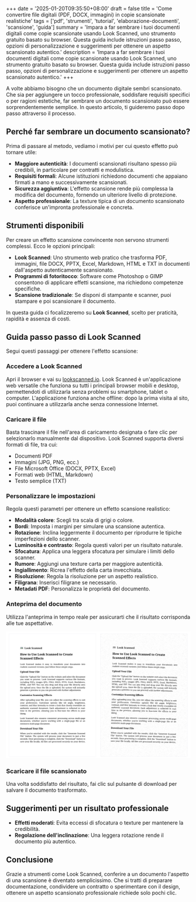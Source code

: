 +++
date = '2025-01-20T09:35:50+08:00'
draft = false
title = 'Come convertire file digitali (PDF, DOCX, immagini) in copie scansionate realistiche'
tags = ['pdf', 'strumenti', 'tutorial', 'elaborazione-documenti', 'scansione', 'guida']
summary = 'Impara a far sembrare i tuoi documenti digitali come copie scansionate usando Look Scanned, uno strumento gratuito basato su browser. Questa guida include istruzioni passo passo, opzioni di personalizzazione e suggerimenti per ottenere un aspetto scansionato autentico.'
description = 'Impara a far sembrare i tuoi documenti digitali come copie scansionate usando Look Scanned, uno strumento gratuito basato su browser. Questa guida include istruzioni passo passo, opzioni di personalizzazione e suggerimenti per ottenere un aspetto scansionato autentico.'
+++

A volte abbiamo bisogno che un documento digitale sembri scansionato. Che sia per aggiungere un tocco professionale, soddisfare requisiti specifici o per ragioni estetiche, far sembrare un documento scansionato può essere sorprendentemente semplice. In questo articolo, ti guideremo passo dopo passo attraverso il processo.

## Perché far sembrare un documento scansionato?

Prima di passare al metodo, vediamo i motivi per cui questo effetto può tornare utile:

- **Maggiore autenticità**: I documenti scansionati risultano spesso più credibili, in particolare per contratti e modulistica.
- **Requisiti formali**: Alcune istituzioni richiedono documenti che appaiano firmati a mano e successivamente scansionati.
- **Sicurezza aggiuntiva**: L'effetto scansione rende più complessa la modifica del documento, fornendo un ulteriore livello di protezione.
- **Aspetto professionale**: La texture tipica di un documento scansionato conferisce un'impronta professionale e concreta.

## Strumenti disponibili

Per creare un effetto scansione convincente non servono strumenti complessi. Ecco le opzioni principali:

- **Look Scanned**: Uno strumento web pratico che trasforma PDF, immagini, file DOCX, PPTX, Excel, Markdown, HTML e TXT in documenti dall'aspetto autenticamente scansionato.
- **Programmi di fotoritocco**: Software come Photoshop o GIMP consentono di applicare effetti scansione, ma richiedono competenze specifiche.
- **Scansione tradizionale**: Se disponi di stampante e scanner, puoi stampare e poi scansionare il documento.

In questa guida ci focalizzeremo su **Look Scanned**, scelto per praticità, rapidità e assenza di costi.

## Guida passo passo di Look Scanned

Segui questi passaggi per ottenere l'effetto scansione:

### Accedere a Look Scanned

Apri il browser e vai su [lookscanned.io](https://lookscanned.io). Look Scanned è un'applicazione web versatile che funziona su tutti i principali browser mobili e desktop, permettendoti di utilizzarla senza problemi su smartphone, tablet o computer. L'applicazione funziona anche offline: dopo la prima visita al sito, puoi continuare a utilizzarla anche senza connessione Internet.

### Caricare il file

Basta trascinare il file nell'area di caricamento designata o fare clic per selezionarlo manualmente dal dispositivo. Look Scanned supporta diversi formati di file, tra cui:

- Documenti PDF
- Immagini (JPG, PNG, ecc.)
- File Microsoft Office (DOCX, PPTX, Excel)
- Formati web (HTML, Markdown)
- Testo semplice (TXT)

### Personalizzare le impostazioni

Regola questi parametri per ottenere un effetto scansione realistico:

- **Modalità colore**: Scegli tra scala di grigi o colore.
- **Bordi**: Imposta i margini per simulare una scansione autentica.
- **Rotazione**: Inclina leggermente il documento per riprodurre le tipiche imperfezioni dello scanner.
- **Luminosità e contrasto**: Regola questi valori per un risultato naturale.
- **Sfocatura**: Applica una leggera sfocatura per simulare i limiti dello scanner.
- **Rumore**: Aggiungi una texture carta per maggiore autenticità.
- **Ingiallimento**: Ricrea l'effetto della carta invecchiata.
- **Risoluzione**: Regola la risoluzione per un aspetto realistico.
- **Filigrana**: Inserisci filigrane se necessario.
- **Metadati PDF**: Personalizza le proprietà del documento.

### Anteprima del documento

Utilizza l'anteprima in tempo reale per assicurarti che il risultato corrisponda alle tue aspettative.

![Anteprima in tempo reale di Look Scanned](./look-scanned-preview.webp)

### Scaricare il file scansionato

Una volta soddisfatto del risultato, fai clic sul pulsante di download per salvare il documento trasformato.

## Suggerimenti per un risultato professionale

- **Effetti moderati**: Evita eccessi di sfocatura o texture per mantenere la credibilità.
- **Regolazione dell'inclinazione**: Una leggera rotazione rende il documento più autentico.

## Conclusione

Grazie a strumenti come Look Scanned, conferire a un documento l'aspetto di una scansione è diventato semplicissimo. Che si tratti di preparare documentazione, condividere un contratto o sperimentare con il design, ottenere un aspetto scansionato professionale richiede solo pochi clic.
